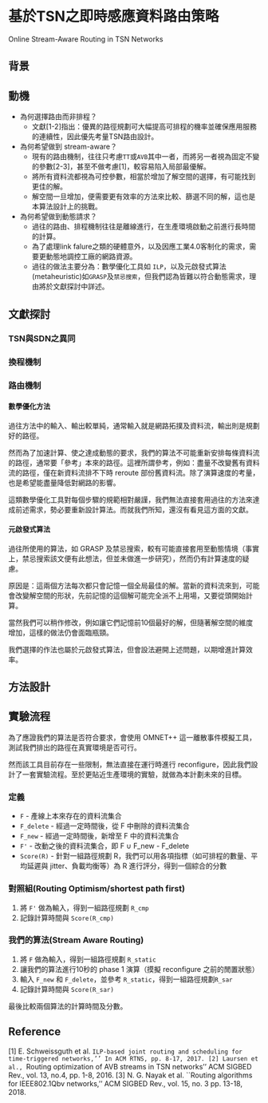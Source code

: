 # 基於TSN之即時感應資料路由策略 #
Online Stream-Aware Routing in TSN Networks

## 背景 ##

## 動機 ##

* 為何選擇路由而非排程？
    - 文獻[1-2]指出：優異的路徑規劃可大幅提高可排程的機率並確保應用服務的連續性，因此優先考量TSN路由設計。
* 為何希望做到 stream-aware？
    - 現有的路由機制，往往只考慮`TT`或`AVB`其中一者，而將另一者視為固定不變的參數[2-3]，甚至不做考慮[1]，較容易陷入局部最優解。
    - 將所有資料流都視為可控參數，相當於增加了解空間的選擇，有可能找到更佳的解。
    - 解空間一旦增加，便需要更有效率的方法來比較、篩選不同的解，這也是本算法設計上的挑戰。
* 為何希望做到動態請求？
    - 過往的路由、排程機制往往是離線進行，在生產環境啟動之前進行長時間的計算。
    - 為了處理link falure之類的硬體意外，以及因應工業4.0客制化的需求，需要更動態地調控工廠的網路資源。
    <!-- TODO 加入更形象化的圖文描述 -->
    - 過往的做法主要分為：數學優化工具如 `ILP`，以及元啟發式算法(metaheuristic)如`GRASP`及`禁忌搜索`，但我們認為皆難以符合動態需求，理由將於文獻探討中詳述。

## 文獻探討 ##

### TSN與SDN之異同 ###

### 換程機制 ###

### 路由機制 ###
#### 數學優化方法 ####
過往方法中的輸入、輸出較單純，通常輸入就是網路拓撲及資料流，輸出則是規劃好的路徑。

然而為了加速計算、使之達成動態的要求，我們的算法不可能重新安排每條資料流的路徑，通常要「參考」本來的路徑。這裡所謂參考，例如：盡量不改變舊有資料流的路徑，僅在新資料流排不下時 reroute 部份舊資料流。除了演算速度的考量，也是希望能盡量降低對網路的影響。

這類數學優化工具對每個步驟的規範相對嚴謹，我們無法直接套用過往的方法來達成前述需求，勢必要重新設計算法。而就我們所知，還沒有看見這方面的文獻。

#### 元啟發式算法 ####
過往所使用的算法，如 GRASP 及禁忌搜索，較有可能直接套用至動態情境（事實上，禁忌搜索該文便有此想法，但並未做進一步研究），然而仍有計算速度的疑慮。

原因是：這兩個方法每次都只會記憶一個全局最佳的解。當新的資料流來到，可能會改變解空間的形狀，先前記憶的這個解可能完全派不上用場，又要從頭開始計算。
<!-- TODO 圖示 -->

當然我們可以稍作修改，例如讓它們記憶前10個最好的解，但隨著解空間的維度增加，這樣的做法仍會面臨瓶頸。

我們選擇的作法也屬於元啟發式算法，但會設法避開上述問題，以期增進計算效率。

## 方法設計 ##

## 實驗流程 ##
為了應證我們的算法是否符合要求，會使用 OMNET++ 這一離散事件模擬工具，測試我們排出的路徑在真實環境是否可行。

然而該工具目前存在一些限制，無法直接在運行時進行 reconfigure，因此我們設計了一套實驗流程。至於更貼近生產環境的實驗，就做為本計劃未來的目標。

### 定義 ###
* `F` - 產線上本來存在的資料流集合
* `F_delete` - 經過一定時間後，從 F 中刪除的資料流集合
* `F_new` - 經過一定時間後，新增至 F 中的資料流集合
* `F'` - 改動之後的資料流集合，即 F ∪ F_new - F_delete
* `Score(R)` - 針對一組路徑規劃 R，我們可以用各項指標（如可排程的數量、平均延遲與 jitter、負載均衡等）為 R 進行評分，得到一個綜合的分數

### 對照組(Routing Optimism/shortest path first) ###
1. 將 `F'` 做為輸入，得到一組路徑規劃 `R_cmp`
3. 記錄計算時間與 `Score(R_cmp)`

### 我們的算法(Stream Aware Routing) ###
1. 將 `F` 做為輸入，得到一組路徑規劃 `R_static`
2. 讓我們的算法進行10秒的 phase 1 演算（摸擬 reconfigure 之前的閒置狀態）
3. 輸入 `F_new` 和 `F_delete`，並參考 `R_static`，得到一組路徑規劃`R_sar`
4. 記錄計算時間與 `Score(R_sar)`

最後比較兩個算法的計算時間及分數。

## Reference ##
[1] E. Schweissguth et al. ``ILP-based joint routing and scheduling for time-triggered networks,’’ In ACM RTNS, pp. 8-17, 2017.
[2] Laursen et al., ``Routing optimization of AVB streams in TSN networks’’ ACM SIGBED Rev., vol. 13, no.4, pp. 1-8, 2016.
[3] N. G. Nayak et al. ``Routing algorithms for IEEE802.1Qbv networks,’’ ACM SIGBED Rev., vol. 15, no. 3 pp. 13-18, 2018.
